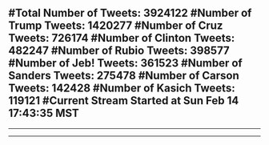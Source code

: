 #Total Number of Tweets: 3924122 
#Number of Trump Tweets: 1420277
#Number of Cruz Tweets: 726174
#Number of Clinton Tweets: 482247
#Number of Rubio Tweets: 398577
#Number of Jeb! Tweets: 361523
#Number of Sanders Tweets: 275478
#Number of Carson Tweets: 142428
#Number of Kasich Tweets: 119121
#Current Stream Started at Sun Feb 14 17:43:35 MST
---
---
---
